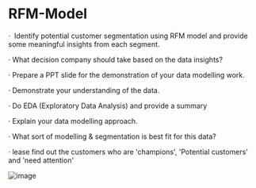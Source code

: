 # RFM-Model

·  Identify potential customer segmentation using RFM model and provide some meaningful insights from each segment.

· What decision company should take based on the data insights?

· Prepare a PPT slide for the demonstration of your data modelling work.

· Demonstrate your understanding of the data. 

· Do EDA (Exploratory Data Analysis) and provide a summary 

· Explain your data modelling approach. 

· What sort of modelling & segmentation is best fit for this data?

· lease find out the customers who are 'champions', 'Potential customers' and 'need attention' 

![image](https://www.slidesalad.com/wp-content/uploads/2020/07/RFM-Customer-Segmentation-Model-PowerPoint-Templates-Diagrams-0014.jpg)
